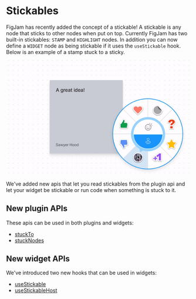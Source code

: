 # Stickables

FigJam has recently added the concept of a stickable! A stickable is any node that sticks to other nodes when put on top. Currently FigJam has two built-in stickables: `STAMP` and `HIGHLIGHT` nodes. In addition you can now define a `WIDGET` node as being stickable if it uses the `useStickable` hook. Below is an example of a stamp stuck to a sticky.

![Example of stamp stuck to a sticky](stamp_example.gif)

We've added new apis that let you read stickables from the plugin api and let your widget be stickable or run code when something is stuck to it.

## New plugin APIs

These apis can be used in both plugins and widgets:

- [stuckTo](stuckTo.md)
- [stuckNodes](stuckNodes.md)

## New widget APIs

We've introduced two new hooks that can be used in widgets:

- [useStickable](useStickable.md)
- [useStickableHost](useStickableHost.md)
